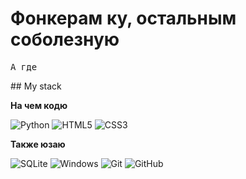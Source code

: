 <h1 align="">
    Фонкерам ку, остальным соболезную
</h1>
<p align="">
    <samp>
        А где
    </samp>
</p>
## My stack

**На чем кодю**

![Python](https://img.shields.io/badge/-Python-000000?style=flat&logo=python)
![HTML5](https://img.shields.io/badge/-HTML5-000000?style=flat&logo=HTML5)
![CSS3](https://img.shields.io/badge/-CSS3-000000?style=flat&logo=css3)

**Также юзаю**

![SQLite](https://img.shields.io/badge/-SQLite-000000?style=flat&logo=SQLite)
![Windows](https://img.shields.io/badge/-Windows-000000?style=flat&logo=windows&logoColor=FCC624)
![Git](https://img.shields.io/badge/-Git-000000?style=flat&logo=git&logoColor=F05032)
![GitHub](https://img.shields.io/badge/-GitHub-000000?style=flat&logo=github&logoColor=FFFFFF)
